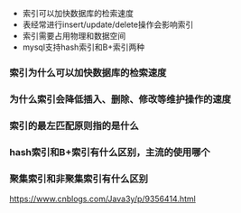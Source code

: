* 索引可以加快数据库的检索速度
* 表经常进行insert/update/delete操作会影响索引
* 索引需要占用物理和数据空间
* mysql支持hash索引和B+索引两种

    


### 索引为什么可以加快数据库的检索速度

### 为什么索引会降低插入、删除、修改等维护操作的速度

### 索引的最左匹配原则指的是什么

### hash索引和B+索引有什么区别，主流的使用哪个

### 聚集索引和非聚集索引有什么区别


https://www.cnblogs.com/Java3y/p/9356414.html
